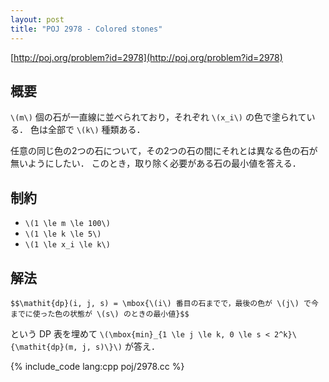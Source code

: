 ```yaml
---
layout: post
title: "POJ 2978 - Colored stones"
---
```

[http://poj.org/problem?id=2978](http://poj.org/problem?id=2978)

## 概要
`\(m\)` 個の石が一直線に並べられており，それぞれ `\(x_i\)` の色で塗られている．
色は全部で `\(k\)` 種類ある．

任意の同じ色の2つの石について，その2つの石の間にそれとは異なる色の石が無いようにしたい．
このとき，取り除く必要がある石の最小値を答える．

## 制約
- `\(1 \le m \le 100\)`
- `\(1 \le k \le 5\)`
- `\(1 \le x_i \le k\)`

## 解法
`$$\mathit{dp}(i, j, s) = \mbox{\(i\) 番目の石までで，最後の色が \(j\) で今までに使った色の状態が \(s\) のときの最小値}$$`

という DP 表を埋めて `\(\mbox{min}_{1 \le j \le k, 0 \le s < 2^k}\{\mathit{dp}(m, j, s)\}\)` が答え．

{% include_code lang:cpp poj/2978.cc %}
